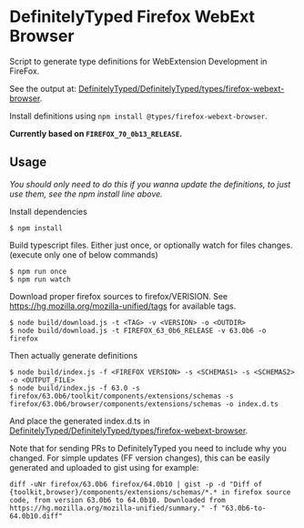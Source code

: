 # DefinitelyTyped Firefox WebExt Browser

Script to generate type definitions for WebExtension Development in FireFox.

See the output at: [DefinitelyTyped/DefinitelyTyped/types/firefox-webext-browser](https://github.com/DefinitelyTyped/DefinitelyTyped/tree/master/types/firefox-webext-browser).

Install definitions using `npm install @types/firefox-webext-browser`.

**Currently based on `FIREFOX_70_0b13_RELEASE`.**

## Usage
*You should only need to do this if you wanna update the definitions, to just use them, see the npm install line above.*

Install dependencies
```console
$ npm install
```

Build typescript files. Either just once, or optionally watch for files changes. (execute only one of below commands)
```console
$ npm run once
$ npm run watch
```

Download proper firefox sources to firefox/VERISION.
See https://hg.mozilla.org/mozilla-unified/tags for available tags.
```console
$ node build/download.js -t <TAG> -v <VERSION> -o <OUTDIR>
$ node build/download.js -t FIREFOX_63_0b6_RELEASE -v 63.0b6 -o firefox
```

Then actually generate definitions
```console
$ node build/index.js -f <FIREFOX VERSION> -s <SCHEMAS1> -s <SCHEMAS2> -o <OUTPUT_FILE>
$ node build/index.js -f 63.0 -s firefox/63.0b6/toolkit/components/extensions/schemas -s firefox/63.0b6/browser/components/extensions/schemas -o index.d.ts
```

And place the generated index.d.ts in [DefinitelyTyped/DefinitelyTyped/types/firefox-webext-browser](https://github.com/DefinitelyTyped/DefinitelyTyped/tree/master/types/firefox-webext-browser).

Note that for sending PRs to DefinitelyTyped you need to include why you changed. For simple updates (FF version 
changes), this can be easily generated and uploaded to gist using for example:
```console
diff -uNr firefox/63.0b6 firefox/64.0b10 | gist -p -d "Diff of {toolkit,browser}/components/extensions/schemas/*.* in firefox source code, from version 63.0b6 to 64.0b10. Downloaded from https://hg.mozilla.org/mozilla-unified/summary." -f "63.0b6-to-64.0b10.diff"
```
